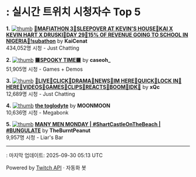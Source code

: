# : 실시간 트위치 시청자수 Top 5

**1.** [![thumb](https://static-cdn.jtvnw.net/previews-ttv/live_user_kaicenat-320x180.jpg)](https://twitch.tv/KaiCenat)
**[🎉MAFIATHON 3🎉SLEEPOVER AT KEVIN'S HOUSE🎉KAI X KEVIN HART X DRUSKI🎉DAY 29🎉15% OF REVENUE GOING TO SCHOOL IN NIGERIA🎉!subathon](https://twitch.tv/KaiCenat)** by **KaiCenat**<br>434,052명 시청  - Just Chatting

**2.** [![thumb](https://static-cdn.jtvnw.net/previews-ttv/live_user_caseoh_-320x180.jpg)](https://twitch.tv/caseoh_)
**[🟨SPOOKY TIME🟨](https://twitch.tv/caseoh_)** by **caseoh_**<br>51,905명 시청  - Games + Demos

**3.** [![thumb](https://static-cdn.jtvnw.net/previews-ttv/live_user_xqc-320x180.jpg)](https://twitch.tv/xQc)
**[🤍LIVE🤍CLICK🤍DRAMA🤍NEWS🤍IM HERE🤍QUICK🤍LOCK IN🤍HERE🤍VIDEOS🤍GAMES🤍CLIPS🤍REACTS🤍BOOM🤍IDK🤍](https://twitch.tv/xQc)** by **xQc**<br>12,689명 시청  - Just Chatting

**4.** [![thumb](https://static-cdn.jtvnw.net/previews-ttv/live_user_moonmoon-320x180.jpg)](https://twitch.tv/MOONMOON)
**[the toglodyte](https://twitch.tv/MOONMOON)** by **MOONMOON**<br>10,636명 시청  - Megabonk

**5.** [![thumb](https://static-cdn.jtvnw.net/previews-ttv/live_user_theburntpeanut-320x180.jpg)](https://twitch.tv/TheBurntPeanut)
**[MANY MEN MONDAY | #ShartCastleOnTheBeach | #BUNGULATE](https://twitch.tv/TheBurntPeanut)** by **TheBurntPeanut**<br>9,957명 시청  - Liar's Bar


---
: 마지막 업데이트: 2025-09-30 05:13 UTC

Powered by [Twitch API](https://dev.twitch.tv/docs/api/reference) · 자동화 봇